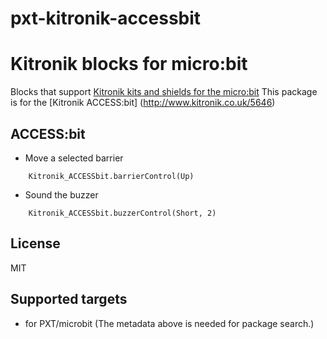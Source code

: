 # pxt-kitronik-accessbit

# Kitronik blocks for micro:bit

Blocks that support [Kitronik kits and shields for the micro:bit](https://www.kitronik.co.uk/microbit.html)
This package is for the [Kitronik ACCESS:bit] (http://www.kitronik.co.uk/5646)

## ACCESS:bit

* Move a selected barrier

```blocks
	Kitronik_ACCESSbit.barrierControl(Up)
```

* Sound the buzzer

```blocks
    Kitronik_ACCESSbit.buzzerControl(Short, 2)
```
## License

MIT

## Supported targets

* for PXT/microbit
(The metadata above is needed for package search.)
